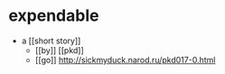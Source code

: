 # expendable

- a [[short story]]
  - [[by]] [[pkd]]
  - [[go]] http://sickmyduck.narod.ru/pkd017-0.html


